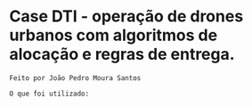 # Case DTI - operação de drones urbanos com algoritmos de alocação e regras de entrega.

    Feito por João Pedro Moura Santos
    
    O que foi utilizado: 
